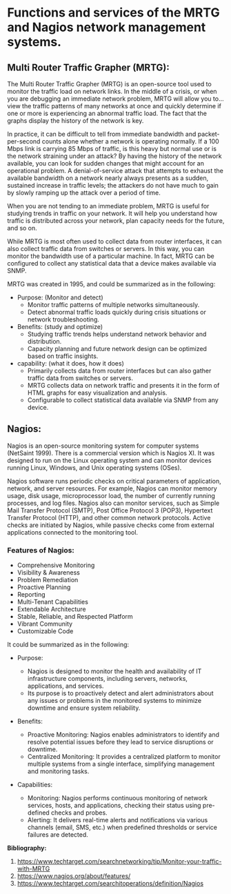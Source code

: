 ﻿# <a name="_5hz9foxy4t6d"></a>**Functions and services of the MRTG and Nagios network management systems.**
## <a name="_p2uk4xl36pgi"></a>**Multi Router Traffic Grapher (MRTG):**
The Multi Router Traffic Grapher (MRTG) is an open-source tool used to monitor the traffic load on network links. In the middle of a crisis, or when you are debugging an immediate network problem, MRTG will allow you to...  view the traffic patterns of many networks at once and quickly determine if one or more is experiencing an abnormal traffic load. The fact that the graphs display the history of the network is key.

In practice, it can be difficult to tell from immediate bandwidth and packet-per-second counts alone whether a network is operating normally. If a 100 Mbps link is carrying 85 Mbps of traffic, is this heavy but normal use or is the network straining under an attack? By having the history of the network available, you can look for sudden changes that might account for an operational problem. A denial-of-service attack that attempts to exhaust the available bandwidth on a network nearly always presents as a sudden, sustained increase in traffic levels; the attackers do not have much to gain by slowly ramping up the attack over a period of time.

When you are not tending to an immediate problem, MRTG is useful for studying trends in traffic on your network. It will help you understand how traffic is distributed across your network, plan capacity needs for the future, and so on.

While MRTG is most often used to collect data from router interfaces, it can also collect traffic data from switches or servers. In this way, you can monitor the bandwidth use of a particular machine. In fact, MRTG can be configured to collect any statistical data that a device makes available via SNMP.

MRTG was created in 1995, and could be summarized as in the following:

- Purpose: (Monitor and detect)
  - Monitor traffic patterns of multiple networks simultaneously.
  - Detect abnormal traffic loads quickly during crisis situations or network troubleshooting.
- Benefits: (study and optimize) 
  - Studying traffic trends helps understand network behavior and distribution. 
  - Capacity planning and future network design can be optimized based on traffic insights.
- capability: (what it does, how it does)
  - Primarily collects data from router interfaces but can also gather traffic data from switches or servers.
  - MRTG collects data on network traffic and presents it in the form of HTML graphs for easy visualization and analysis.
  - Configurable to collect statistical data available via SNMP from any device.

## <a name="_26j3f98r4ffr"></a>**Nagios:**
Nagios is an open-source monitoring system for computer systems (NetSaint 1999). There is a commercial version which is Nagios XI. It was designed to run on the Linux operating system and can monitor devices running Linux, Windows, and Unix operating systems (OSes).

Nagios software runs periodic checks on critical parameters of application, network, and server resources. For example, Nagios can monitor memory usage, disk usage, microprocessor load, the number of currently running processes, and log files. Nagios also can monitor services, such as Simple Mail Transfer Protocol (SMTP), Post Office Protocol 3 (POP3), Hypertext Transfer Protocol (HTTP), and other common network protocols. Active checks are initiated by Nagios, while passive checks come from external applications connected to the monitoring tool.
### <a name="_e78si9vm1olg"></a>**Features of Nagios:**

- Comprehensive Monitoring
- Visibility & Awareness
- Problem Remediation
- Proactive Planning
- Reporting
- Multi-Tenant Capabilities
- Extendable Architecture
- Stable, Reliable, and Respected Platform
- Vibrant Community
- Customizable Code

It could be summarized as in the following:
- Purpose:
    - Nagios is designed to monitor the health and availability of IT infrastructure components, including servers, networks, applications, and services.
    - Its purpose is to proactively detect and alert administrators about any issues or problems in the monitored systems to minimize downtime and ensure system reliability.

- Benefits:
    - Proactive Monitoring: Nagios enables administrators to identify and resolve potential issues before they lead to service disruptions or downtime.
    - Centralized Monitoring: It provides a centralized platform to monitor multiple systems from a single interface, simplifying management and monitoring tasks.

- Capabilities:
    - Monitoring: Nagios performs continuous monitoring of network services, hosts, and applications, checking their status using pre-defined checks and probes.
    - Alerting: It delivers real-time alerts and notifications via various channels (email, SMS, etc.) when predefined thresholds or service failures are detected.

**Bibliography:**

1. <https://www.techtarget.com/searchnetworking/tip/Monitor-your-traffic-with-MRTG>
1. <https://www.nagios.org/about/features/>
1. <https://www.techtarget.com/searchitoperations/definition/Nagios>
